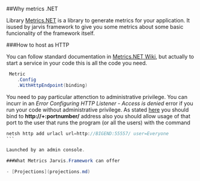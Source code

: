 ##Why metrics .NET

Library [Metrics.NET](https://github.com/etishor/Metrics.NET) is a library to generate metrics for your application. It isused by jarvis framework to give you some metrics about some basic funcionality of the framework itself.

###How to host as HTTP

You can follow standard documentation in [Metrics.NET Wiki](https://github.com/etishor/Metrics.NET/wiki), but actually to start a service in your code this is all the code you need.

```csharp
 Metric
	.Config
	.WithHttpEndpoint(binding)
```

You need to pay particular attenction to administrative privilege. You can incurr in an *Error Configuring HTTP Listener - Access is denied* error if you run your code without administrative privilege. As stated [here](https://github.com/etishor/Metrics.NET/issues/38) you should bind to **http://+:portnumber/** address also you should allow usage of that port to the user that runs the program (or all the users) with the command 

``````csharp
netsh http add urlacl url=http://BIGEND:55557/ user=Everyone
```

Launched by an admin console. 

###What Metrics Jarvis.Framework can offer

- [Projections](projections.md)